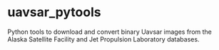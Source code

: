 # uavsar_pytools

Python tools to download and convert binary Uavsar images from the Alaska Satellite Facility and Jet Propulsion Laboratory databases.
